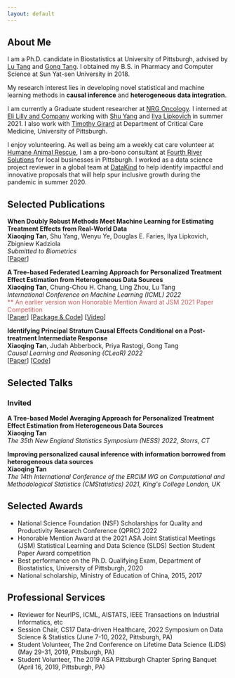 ```yaml
---
layout: default
---
```

## About Me
I am a Ph.D. candidate in Biostatistics at University of Pittsburgh, advised by [Lu Tang](https://publichealth.pitt.edu/home/directory/lu-tang) and [Gong Tang](https://publichealth.pitt.edu/home/directory/gong-tang). I obtained my B.S. in Pharmacy and Computer Science at Sun Yat-sen University in 2018. 

My research interest lies in developing novel statistical and machine learning methods in <strong>causal inference</strong> and <strong>heterogeneous data integration</strong>. 

I am currently a Graduate student researcher at [NRG Oncology](https://www.nrgoncology.org/). I interned at [Eli Lilly and Company](https://www.lilly.com/) working with [Shu Yang](https://shuyang.wordpress.ncsu.edu/) and [Ilya Lipkovich](https://scholar.google.com/citations?user=m4bEhasAAAAJ&hl=en) in summer 2021. I also work with [Timothy Girard](https://ccm.pitt.edu/?q=content/girard-timothy) at Department of Critical Care Medicine, University of Pittsburgh. 

I enjoy volunteering. As well as being am a weekly cat care volunteer at [Humane Animal Rescue](https://www.humaneanimalrescue.org/), I am a pro-bono consultant at [Fourth River Solutions](http://www.fourthriversolutions.org/) for local businesses in Pittsburgh. I worked as a data science project reviewer in a global team at [DataKind](https://www.datakind.org/) to help identify impactful and innovative proposals that will help spur inclusive growth during the pandemic in summer 2020.


<!-- ## Education
<div align="left">
        <strong> University of Southern California, CA, USA (Aug 2015 - Dec 2018) </strong>
          <a href="https://www.usc.edu/" target="_blank" rel="external">
            <img border="0" src="usc_logo.jpg" align="right" width="70" height="70">
          </a> 
        <ul>
        <li>
          Doctor of Philosophy (Ph.D), Electrical Engineering</li>
        <li>
          Advisor: Prof. Ram Nevatia</li>
      </ul>      
      </div>

<div align="left">
        <strong> Tsinghua University, Beijing, China (Aug 2011 - Jun 2015) </strong>
          <a href="http://www.tsinghua.edu.cn/publish/newthuen/" target="_blank" rel="external">
            <img border="0" src="Tsinghua_Logo.png" align="right" width="70" height="70">
          </a> 
        <ul>
        <li>
          Bachelor of Engineering (B.E), Microelectronics</li>
        <li>
          Graduated with Excellent Thesis Award</li>
      </ul>      
      </div> -->


## Selected Publications

<tr>
<td width="100%">
<p>
    <b>When Doubly Robust Methods Meet Machine Learning for Estimating Treatment Effects from Real-World Data</b><br>
    <b>Xiaoqing Tan</b>, Shu Yang, Wenyu Ye, Douglas E. Faries, Ilya Lipkovich, Zbigniew Kadziola<br>
    <em>Submitted to Biometrics</em><br>
[<a href="https://arxiv.org/pdf/2204.10969.pdf">Paper</a>] 
</p>
</td>
</tr>

<tr>
<td width="100%">
<p>
    <b>A Tree-based Federated Learning Approach for Personalized Treatment Effect Estimation from Heterogeneous Data Sources</b><br>
    <b>Xiaoqing Tan</b>, Chung-Chou H. Chang, Ling Zhou, Lu Tang<br>
    <em>International Conference on Machine Learning (ICML) 2022</em><br>
    <font color='#CD5C5C'>** An earlier version won Honorable Mention Award at JSM 2021 Paper Competition</font><br>
[<a href="https://arxiv.org/pdf/2103.06261.pdf">Paper</a>] [<a href="https://github.com/ellenxtan/ifedtree">Package & Code</a>] [<a href="https://www.youtube.com/watch?v=Pc_YNS2Wga4">Video</a>]
</p>
</td>
</tr>


<tr>
<td width="100%">
<p>
    <b>Identifying Principal Stratum Causal Effects Conditional on a Post-treatment Intermediate Response</b><br>
    <b>Xiaoqing Tan</b>, Judah Abberbock, Priya Rastogi, Gong Tang<br>
    <em>Causal Learning and Reasoning (CLeaR) 2022</em><br>
[<a href="https://arxiv.org/pdf/2103.04175.pdf">Paper</a>] [<a href="https://github.com/ellenxtan/ps_ate">Code</a>] 
</p>
</td>
</tr>


## Selected Talks

### Invited

<tr>
<td width="100%">
<p>
    <b>A Tree-based Model Averaging Approach for Personalized Treatment Effect Estimation from Heterogeneous Data Sources</b><br>
    <b>Xiaoqing Tan</b><br>
    <em>The 35th New England Statistics Symposium (NESS) 2022, Storrs, CT</em><br>
</p>
</td>
</tr>

<tr>
<td width="100%">
<p>
    <b>Improving personalized causal inference with information borrowed from heterogeneous data sources</b><br>
    <b>Xiaoqing Tan</b><br>
    <em>The 14th International Conference of the ERCIM WG on Computational and Methodological Statistics (CMStatistics) 2021, King's College London, UK</em><br>
</p>
</td>
</tr>


## Selected Awards

- National Science Foundation (NSF) Scholarships for Quality and Productivity Research Conference (QPRC) 2022
- Honorable Mention Award at the 2021 ASA Joint Statistical Meetings (JSM) Statistical Learning and Data Science (SLDS) Section Student Paper Award competition
- Best performance on the Ph.D. Qualifying Exam, Department of Biostatistics, University of Pittsburgh, 2020
- National scholarship, Ministry of Education of China, 2015, 2017


## Professional Services

- Reviewer for NeurIPS, ICML, AISTATS, IEEE Transactions on Industrial Informatics, etc
- Session Chair, CS17 Data-driven Healthcare, 2022 Symposium on Data Science & Statistics (June 7-10, 2022, Pittsburgh, PA)
- Student Volunteer, The 2nd Conference on Lifetime Data Science (LiDS) (May 29-31, 2019, Pittsburgh, PA)
- Student Volunteer, The 2019 ASA Pittsburgh Chapter Spring Banquet (April 16, 2019, Pittsburgh, PA)


